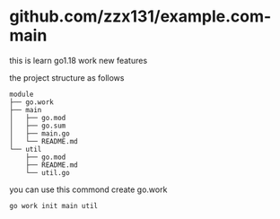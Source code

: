 # github.com/zzx131/example.com-main
this is learn go1.18 work new features<br/>

the project structure as follows<br/>

```
module
├── go.work
├── main
│   ├── go.mod
│   ├── go.sum
│   ├── main.go
│   └── README.md
└── util
    ├── go.mod
    ├── README.md
    └── util.go
```
you can use this commond create go.work
```
go work init main util
```
